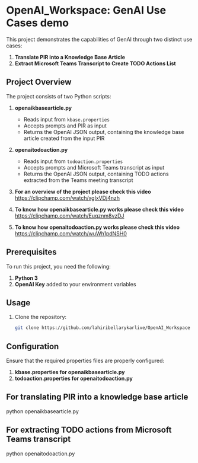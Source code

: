 # OpenAI_Workspace: GenAI Use Cases demo

This project demonstrates the capabilities of GenAI through two distinct use cases:

1. **Translate PIR into a Knowledge Base Article**
2. **Extract Microsoft Teams Transcript to Create TODO Actions List**

## Project Overview

The project consists of two Python scripts:

1. **openaikbasearticle.py**
   - Reads input from `kbase.properties`
   - Accepts prompts and PIR as input
   - Returns the OpenAI JSON output, containing the knowledge base article created from the input PIR

2. **openaitodoaction.py**
   - Reads input from `todoaction.properties`
   - Accepts prompts and Microsoft Teams transcript as input
   - Returns the OpenAI JSON output, containing TODO actions extracted from the Teams meeting transcript
3. **For an overview of the project please check this video**
      https://clipchamp.com/watch/xgIxVDj4nzh
4. **To know how openaikbasearticle.py works please check this video**
      https://clipchamp.com/watch/Euqznm8vzDJ
5. **To know how openaitodoaction.py works please check this video**
      https://clipchamp.com/watch/wuWh1pdNSH0
## Prerequisites

To run this project, you need the following:

1. **Python 3**
2. **OpenAI Key** added to your environment variables

## Usage

1. Clone the repository:

   ```bash
   git clone https://github.com/lahiribellarykarlive/OpenAI_Workspace

## Configuration
Ensure that the required properties files are properly configured:

1. **kbase.properties for openaikbasearticle.py**
2. **todoaction.properties for openaitodoaction.py**
   
## For translating PIR into a knowledge base article
python openaikbasearticle.py

## For extracting TODO actions from Microsoft Teams transcript
python openaitodoaction.py



